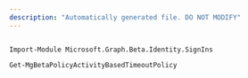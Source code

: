 ```yaml
---
description: "Automatically generated file. DO NOT MODIFY"
---
```


```powershellv2

Import-Module Microsoft.Graph.Beta.Identity.SignIns

Get-MgBetaPolicyActivityBasedTimeoutPolicy

```